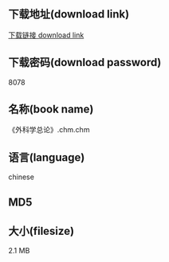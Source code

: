 ## 下载地址(download link)
[下载链接 download link](https://tutu365.netlify.app/?s=%E3%80%8A%E5%A4%96%E7%A7%91%E5%AD%A6%E6%80%BB%E8%AE%BA%E3%80%8B.chm)

## 下载密码(download password)
8078

## 名称(book name)
《外科学总论》.chm.chm

## 语言(language)
chinese

## MD5


## 大小(filesize)
2.1 MB
